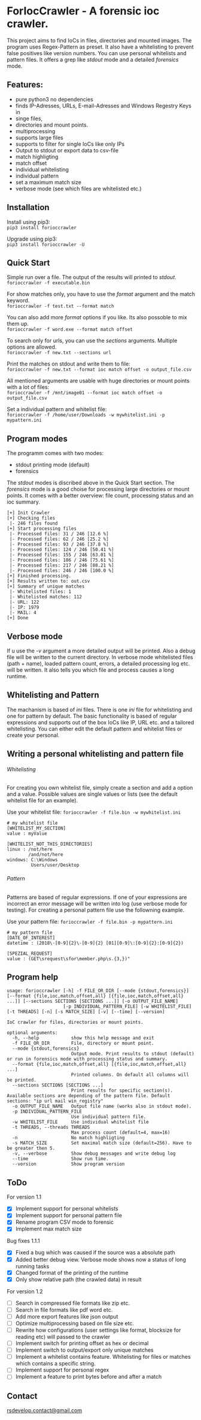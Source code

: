 # ForIocCrawler - A forensic ioc crawler.

This project aims to find IoCs in files, directories and mounted images. The program uses Regex-Pattern as preset.
It also have a whitelisting to prevent false positives like version numbers. You can use personal whitelists and
pattern files. It offers a grep like *stdout* mode and a detailed *forensics* mode.

## Features:
- pure python3 no dependencies
- finds IP-Adresses, URLs, E-mail-Adresses and Windows Regestry Keys in
- singe files,
- directories and mount points.
- multiprocessing
- supports large files
- supports to filter for single IoCs like only IPs
- Output to stdout or export data to csv-file 
- match highligting
- match offset
- individual whitelisting
- individual pattern
- set a maximum match size
- verbose mode (see which files are whitelisted etc.)

## Installation

Install using pip3:<br>
`pip3 install forioccrawler`

Upgrade using pip3:<br>
`pip3 install forioccrawler -U`

## Quick Start

Simple run over a file. The output of the results will printed to *stdout*.<br>
`forioccrawler -f executable.bin`

For show matches only, you have to use the *format* argument and the match keyword.<br>
`forioccrawler -f test.txt --format match`

You can also add more *format* options if you like. Its also possoble to mix them up.<br>
`forioccrawler -f word.exe --format match offset`

To search only for urls, you can use the *sections* arguments. Multiple options are allowed.<br>
`forioccrawler -f new.txt --sections url`

Print the matches on stdout and write them to file:<br>
`forioccrawler -f new.txt --format ioc match offset -o output_file.csv`

All mentioned arguments are usable with huge directories or mount points with a lot of files:<br>
`forioccrawler -f /mnt/image01 --format ioc match offset -o output_file.csv`

Set a individual pattern and whitelist file:<br>
`forioccrawler -f /home/user/Downloads -w mywhitelist.ini -p mypattern.ini`

## Program modes

The programm comes with two modes:
* stdout printing mode (default)
* forensics

The *stdout* modes is discribed above in the Quick Start section. The *forensics* mode is a good choise for processing large 
directories or mount points. It comes with a better overview: file count, processing status and an ioc summary.

```
[+] Init Crawler
[+] Checking files
 |- 246 files found
[+] Start processing files
 |- Processed files: 31 / 246 [12.6 %]
 |- Processed files: 62 / 246 [25.2 %]
 |- Processed files: 93 / 246 [37.8 %]
 |- Processed files: 124 / 246 [50.41 %]
 |- Processed files: 155 / 246 [63.01 %]
 |- Processed files: 186 / 246 [75.61 %]
 |- Processed files: 217 / 246 [88.21 %]
 |- Processed files: 246 / 246 [100.0 %]
[+] Finished processing.
[+] Results written to: out.csv
[+] Summary of unique matches
 |- Whitelisted files: 1
 |- Whitelisted matches: 112
 |- URL: 122
 |- IP: 1979
 |- MAIL: 4
[+] Done
```

## Verbose mode

If u use the *-v* argument a more detailed output will be printed. Also a debug file will be written to the current directory.
In verbose mode whitelisted files (path + name), loaded pattern count, errors, a detailed processing log etc. will be written.
It also tells you which file and process causes a long runtime.

## Whitelisting and Pattern

The machanism is based of *ini* files. There is one *ini* file for whitelisting and one for pattern by default. The basic functionality 
is based of regular expressions and supports out of the box IoCs like IP, URL etc. and a tailored whitelisting. You can either edit the 
default pattern and whitelist files or create your personal.

## Writing a personal whitelisting and pattern file

###### Whitelisting

For creating you own whitelist file, simply create a section and add a option and a value. Possible values are single values or lists 
(see the default whitelist file for an example).

Use your whitelist file: `forioccrawler -f file.bin -w mywhitelist.ini`

```
# my whitelist file
[WHITELIST_MY_SECTION]
value : myValue

[WHITELIST_NOT_THIS_DIRECTORIES]
linux : /not/here
        /and/not/here
windows: C:\Windows
         Users/user/Desktop
```

###### Pattern

Patterns are based of regular expressions. If one of your expressions are incorrect an error message will be written into log (use verbose mode for testing). 
For creating a personal pattern file use the followning example.

Use your pattern file: `forioccrawler -f file.bin -p mypattern.ini`

```
# my pattern file
[DATE_OF_INTEREST]
datetime : (2018\-[0-9]{2}\-[0-9]{2} [01][0-9]\:[0-9]{2}:[0-9]{2})

[SPEZIAL_REQUEST]
value : (GET\srequest\sfor\member.php\s.{3,})"
```

## Program help
```
usage: forioccrawler [-h] -f FILE_OR_DIR [--mode {stdout,forensics}] [--format {file,ioc,match,offset,all} [{file,ioc,match,offset,all} ...]] [--sections SECTIONS [SECTIONS ...]] [-o OUTPUT_FILE_NAME]
                     [-p INDIVIDUAL_PATTERN_FILE] [-w WHITELIST_FILE] [-t THREADS] [-n] [-s MATCH_SIZE] [-v] [--time] [--version]

IoC crawler for files, directories or mount points.

optional arguments:
  -h, --help            show this help message and exit
  -f FILE_OR_DIR        File, directory or mount point.
  --mode {stdout,forensics}
                        Output mode. Print results to stdout (default) or run in forensics mode with processing status and summary.
  --format {file,ioc,match,offset,all} [{file,ioc,match,offset,all} ...]
                        Printed columns. On default all columns will be printed.
  --sections SECTIONS [SECTIONS ...]
                        Print results for specific section(s). Available sections are depending of the pattern file. Default sections: "ip url mail win_registry"
  -o OUTPUT_FILE_NAME   Output file name (works also in stdout mode).
  -p INDIVIDUAL_PATTERN_FILE
                        Use individual pattern file.
  -w WHITELIST_FILE     Use individual whitelist file
  -t THREADS, --threads THREADS
                        Max process count (default=4, max=16)
  -n                    No match highligting
  -s MATCH_SIZE         Set maximal match size (default=256). Have to be greater then 5.
  -v, --verbose         Show debug messages and write debug log
  --time                Show run time.
  --version             Show program version
```

## ToDo

For version 1.1
- [X] Implement support for personal whitelists
- [X] Implement support for personal pattern file
- [X] Rename program CSV mode to forensic
- [X] Implement max match size

Bug fixes 1.1.1
- [X] Fixed a bug which was caused if the source was a absolute path
- [X] Added better debug view. Verbose mode shows now a status of long running tasks
- [X] Changed format of the printing of the runtime
- [X] Only show relative path (the crawled data) in result

For version 1.2
- [ ] Search in compressed file formats like zip etc.
- [ ] Search in file formats like pdf word etc.
- [ ] Add more export features like json output
- [ ] Optimize multiprocessing based on file size etc.
- [ ] Rewrite how configurations (user settings like format, blocksize for reading etc) will passed to the crawler
- [ ] Implement switch for printing offset as hex or decimal
- [ ] Implement switch to output/export only unique matches
- [ ] Implement a whitelist contains feature. Whitelisting for files or matches which contains a specific string.
- [ ] Implement support for personal regex
- [ ] Implement a feature to print bytes before and after a match

## Contact

rsdevelop.contact@gmail.com